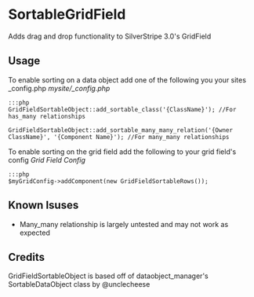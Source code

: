 SortableGridField
=================

Adds drag and drop functionality to SilverStripe 3.0's GridField

## Usage
To enable sorting on a data object add one of the following you your sites _config.php
*mysite/_config.php*

    :::php
    GridFieldSortableObject::add_sortable_class('{ClassName}'); //For has_many relationships
    
    GridFieldSortableObject::add_sortable_many_many_relation('{Owner ClassName}', '{Component Name}'); //For many_many relationships


To enable sorting on the grid field add the following to your grid field's config
*Grid Field Config*

    :::php
    $myGridConfig->addComponent(new GridFieldSortableRows());


## Known Isuses
* Many_many relationship is largely untested and may not work as expected


## Credits
GridFieldSortableObject is based off of dataobject_manager's SortableDataObject class by @unclecheese
